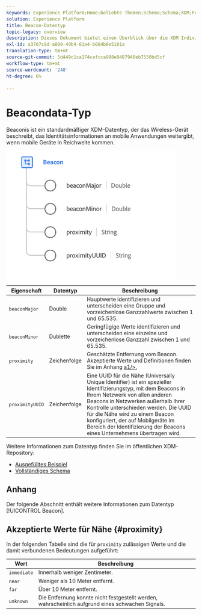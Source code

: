 ```yaml
---
keywords: Experience Platform;Home;beliebte Themen;Schema;Schema;XDM;Felder;Schemas;Schemas;Beacon;Interaktionsdetails;Datentyp;Datentyp;Datentyp;
solution: Experience Platform
title: Beacon-Datentyp
topic-legacy: overview
description: Dieses Dokument bietet einen Überblick über die XDM Individual Profil-Klasse.
exl-id: a3767c8d-a009-49b4-81a4-b084b6e5101a
translation-type: tm+mt
source-git-commit: 5d449c1ca174cafcca988e9487940eb7550bd5cf
workflow-type: tm+mt
source-wordcount: '248'
ht-degree: 6%

---
```


#  Beacondata-Typ

 Beaconis ist ein standardmäßiger XDM-Datentyp, der das Wireless-Gerät beschreibt, das Identitätsinformationen an mobile Anwendungen weitergibt, wenn mobile Geräte in Reichweite kommen.

<img src="../images/data-types/beacon.png" width="450" /><br />

| Eigenschaft | Datentyp | Beschreibung |
| --- | --- | --- |
| `beaconMajor` | Double | Hauptwerte identifizieren und unterscheiden eine Gruppe und vorzeichenlose Ganzzahlwerte zwischen 1 und 65.535. |
| `beaconMinor` | Dublette | Geringfügige Werte identifizieren und unterscheiden eine einzelne und vorzeichenlose Ganzzahl zwischen 1 und 65.535. |
| `proximity` | Zeichenfolge | Geschätzte Entfernung vom Beacon. Akzeptierte Werte und Definitionen finden Sie im Anhang [a1/>.](#proximity) |
| `proximityUUID` | Zeichenfolge | Eine UUID für die Nähe (Universally Unique Identifier) ist ein spezieller Identifizierungstyp, mit dem Beacons in Ihrem Netzwerk von allen anderen Beacons in Netzwerken außerhalb Ihrer Kontrolle unterschieden werden. Die UUID für die Nähe wird zu einem Beacon konfiguriert, der auf Mobilgeräte im Bereich der Identifizierung der Beacons eines Unternehmens übertragen wird. |

Weitere Informationen zum Datentyp finden Sie im öffentlichen XDM-Repository:

* [Ausgefülltes Beispiel](https://github.com/adobe/xdm/blob/master/components/datatypes/beacon-interaction-details.example.1.json)
* [Vollständiges Schema](https://github.com/adobe/xdm/blob/master/components/datatypes/beacon-interaction-details.schema.json)

## Anhang

Der folgende Abschnitt enthält weitere Informationen zum Datentyp [!UICONTROL Beacon].

## Akzeptierte Werte für Nähe {#proximity}

In der folgenden Tabelle sind die für `proximity` zulässigen Werte und die damit verbundenen Bedeutungen aufgeführt:

| Wert | Beschreibung |
| --- | --- |
| `immediate` | Innerhalb weniger Zentimeter. |
| `near` | Weniger als 10 Meter entfernt. |
| `far` | Über 10 Meter entfernt. |
| `unknown` | Die Entfernung konnte nicht festgestellt werden, wahrscheinlich aufgrund eines schwachen Signals. |
